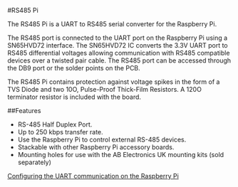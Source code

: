 <!--
---
name: RS485 Pi
class: board
type: com
formfactor: pHAT
manufacturer: AB Electronics
description: UART to RS485 Converter
url: https://www.abelectronics.co.uk/p/77/RS485-Pi
github: https://github.com/abelectronicsuk
buy: https://www.abelectronics.co.uk/p/77/RS485-Pi
image: 'ab-rs485-pi.png'
pincount: 40
eeprom: no
power:
  '1':
ground:
  '6':
  '9':
  '14':
  '20':
  '25':
  '30':
  '34':
  '39':
pin:
  '8':
    mode: UART
  '10':
    mode: UART
-->
#RS485 Pi

The RS485 Pi is a UART to RS485 serial converter for the Raspberry Pi.

The RS485 port is connected to the UART port on the Raspberry Pi using a SN65HVD72 interface. The SN65HVD72 IC converts the 3.3V UART port to RS485 differential voltages allowing communication with RS485 compatible devices over a twisted pair cable. The RS485 port can be accessed through the DB9 port or the solder points on the PCB.

The RS485 Pi contains protection against voltage spikes in the form of a TVS Diode and two 10O, Pulse-Proof Thick-Film Resistors.  A 120O terminator resistor is included with the board.

##Features

- RS-485 Half Duplex Port.
- Up to 250 kbps transfer rate.
- Use the Raspberry Pi to control external RS-485 devices.
- Stackable with other Raspberry Pi accessory boards.
- Mounting holes for use with the AB Electronics UK mounting kits (sold separately)

[Configuring the UART communication on the Raspberry Pi](https://www.abelectronics.co.uk/kb/article/20/raspberry-pi-serial-port-usage)